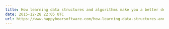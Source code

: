 ```yaml
---
title: How learning data structures and algorithms make you a better developer
date: 2015-12-28 22:05 UTC
url: https://www.happybearsoftware.com/how-learning-data-structures-and-algorithms-makes-you-a-better-developer
---
```


